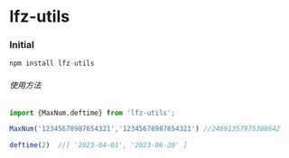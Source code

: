 # lfz-utils

### Initial 
```js
npm install lfz-utils
```
###### 使用方法 
```js
import {MaxNum,deftime} from 'lfz-utils';

MaxNum('12345678987654321','12345678987654321') //24691357975308642

deftime(2)  //[ '2023-04-01', '2023-06-30' ]
```
